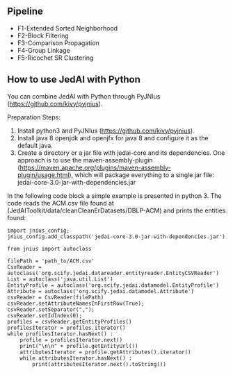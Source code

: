 ## Pipeline
* F1-Extended Sorted Neighborhood
* F2-Block Filtering
* F3-Comparison Propagation
* F4-Group Linkage
* F5-Ricochet SR Clustering

## How to use JedAI with Python

You can combine JedAI with Python through PyJNIus (https://github.com/kivy/pyjnius).

Preparation Steps:
1. Install python3 and PyJNIus (https://github.com/kivy/pyjnius).
2. Install java 8 openjdk and openjfx for java 8 and configure it as the default java.
3. Create a directory or a jar file with jedai-core and its dependencies. One approach is to use the maven-assembly-plugin
(https://maven.apache.org/plugins/maven-assembly-plugin/usage.html), which will package everything to a single jar file:
jedai-core-3.0-jar-with-dependencies.jar

In the following code block a simple example is presented in python 3. The code reads the ACM.csv file found at (JedAIToolkit/data/cleanCleanErDatasets/DBLP-ACM) and prints the entities found:

~~~~
import jnius_config;
jnius_config.add_classpath('jedai-core-3.0-jar-with-dependencies.jar')

from jnius import autoclass

filePath = 'path_to/ACM.csv'
CsvReader = autoclass('org.scify.jedai.datareader.entityreader.EntityCSVReader')
List = autoclass('java.util.List')
EntityProfile = autoclass('org.scify.jedai.datamodel.EntityProfile')
Attribute = autoclass('org.scify.jedai.datamodel.Attribute')
csvReader = CsvReader(filePath)
csvReader.setAttributeNamesInFirstRow(True);
csvReader.setSeparator(",");
csvReader.setIdIndex(0);
profiles = csvReader.getEntityProfiles()
profilesIterator = profiles.iterator()
while profilesIterator.hasNext() :
    profile = profilesIterator.next()
    print("\n\n" + profile.getEntityUrl())
    attributesIterator = profile.getAttributes().iterator()
    while attributesIterator.hasNext() :
        print(attributesIterator.next().toString())